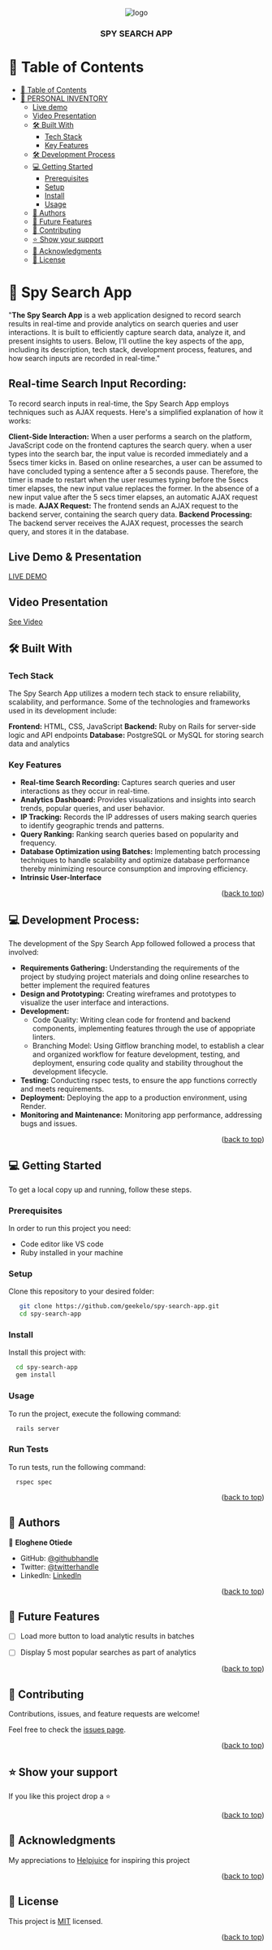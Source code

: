 <a name="readme-top"></a>
<div align="center">
  <!-- You are encouraged to replace this logo with your own! Otherwise you can also remove it. -->
  <img src="https://dl.dropboxusercontent.com/s/110axfscx8e9q3q/Screenshot%202023-04-27%20024351.png" alt="logo" width=""  height="auto" />
  <br/>

  <h3><b>SPY SEARCH APP</b></h3>

</div>

<!-- TABLE OF CONTENTS -->

# 📗 Table of Contents

- [📗 Table of Contents](#-table-of-contents)
- [📖 PERSONAL INVENTORY ](#-personal-inventory-)
  - [Live demo](#live-demo)
  - [Video Presentation](#video-presentation-)
  - [🛠 Built With ](#-built-with-)
    - [Tech Stack ](#tech-stack-)
    - [Key Features ](#key-features-)
  - [🛠 Development Process ](#development-process)
  - [💻 Getting Started ](#-getting-started-)
    - [Prerequisites](#prerequisites)
    - [Setup](#setup)
    - [Install](#install)
    - [Usage](#usage)
  - [👥 Authors ](#-authors-)
  - [🔭 Future Features ](#-future-features-)
  - [🤝 Contributing ](#-contributing-)
  - [⭐️ Show your support ](#️-show-your-support-)
  - [🙏 Acknowledgments ](#-acknowledgments-)
  - [📝 License ](#-license-)

<!-- PROJECT DESCRIPTION -->

# 📖 Spy Search App <a name="about-project"></a>


"**The Spy Search App** is a web application designed to record search results in real-time and provide analytics on search queries and user interactions. It is built to efficiently capture search data, analyze it, and present insights to users. Below, I'll outline the key aspects of the app, including its description, tech stack, development process, features, and how search inputs are recorded in real-time."

## Real-time Search Input Recording:
To record search inputs in real-time, the Spy Search App employs techniques such as AJAX requests. Here's a simplified explanation of how it works:

**Client-Side Interaction:** When a user performs a search on the platform, JavaScript code on the frontend captures the search query. when a user types into the search bar, the input value is recorded immediately and a 5secs timer kicks in. Based on online researches, a user can be assumed to have concluded typing a sentence after a 5 seconds pause. Therefore, the timer is made to restart when the user resumes typing before the 5secs timer elapses, the new input value replaces the former. In the absence of a new input value after the 5 secs timer elapses, an automatic AJAX request is made.
**AJAX Request:** The frontend sends an AJAX request to the backend server, containing the search query data.
**Backend Processing:** The backend server receives the AJAX request, processes the search query, and stores it in the database.

## Live Demo & Presentation <a name="live-demo">
[LIVE DEMO](https://cash-in-out-qoka.onrender.com/)

<!-- Video Presentation -->
## Video Presentation <a name="video-presentation"></a>
[See Video](https://vimeo.com/883597169/4195c3d8ef?share=copy)


## 🛠 Built With <a name="built-with"></a>

### Tech Stack <a name="tech-stack"></a>

The Spy Search App utilizes a modern tech stack to ensure reliability, scalability, and performance. Some of the technologies and frameworks used in its development include:

**Frontend:** HTML, CSS, JavaScript
**Backend:** Ruby on Rails for server-side logic and API endpoints
**Database:** PostgreSQL or MySQL for storing search data and analytics
<!-- <details>
  <summary>Ruby on Rails</summary>
  <ul>
    <li><a href="https://www.ruby-lang.org/en/">Ruby</a></li>
    <li><a href="https://guides.rubyonrails.org/">Rails</a></li>
    <li><a href="https://www.postgresql.org/">PostgreSQL</a></li>
  </ul>
</details>  -->


<!-- Features -->

### Key Features <a name="key-features"></a>

- **Real-time Search Recording:** Captures search queries and user interactions as they occur in real-time.
- **Analytics Dashboard:** Provides visualizations and insights into search trends, popular queries, and user behavior.
- **IP Tracking:** Records the IP addresses of users making search queries to identify geographic trends and patterns.
- **Query Ranking:** Ranking search queries based on popularity and frequency.
- **Database Optimization using Batches:** Implementing batch processing techniques to handle scalability and optimize database performance thereby minimizing resource consumption and improving efficiency.
- **Intrinsic User-Interface**

<p align="right">(<a href="#readme-top">back to top</a>)</p>

<!-- DEVELOPMENT PROCESS -->
## 💻 Development Process: <a name="development-process"></a>

The development of the Spy Search App followed followed a process that involved:

- **Requirements Gathering:** Understanding the requirements of the project by studying project materials and doing online researches to better implement the required features
- **Design and Prototyping:** Creating wireframes and prototypes to visualize the user interface and interactions.
- **Development:** 
  - Code Quality: Writing clean code for frontend and backend components, implementing features through the use of appopriate linters.    
  - Branching Model: Using Gitflow branching model, to establish a clear and organized workflow for feature development, testing, and deployment, ensuring code quality and stability throughout the development lifecycle.
- **Testing:** Conducting rspec tests, to ensure the app functions correctly and meets requirements.
- **Deployment:** Deploying the app to a production environment, using Render.
- **Monitoring and Maintenance:** Monitoring app performance, addressing bugs and issues.


<p align="right">(<a href="#readme-top">back to top</a>)</p>
<!-- GETTING STARTED -->

## 💻 Getting Started <a name="getting-started"></a>


To get a local copy up and running, follow these steps.

### Prerequisites

In order to run this project you need:


- Code editor like VS code
- Ruby installed in your machine


### Setup

Clone this repository to your desired folder:


```sh
   git clone https://github.com/geekelo/spy-search-app.git
   cd spy-search-app
```


### Install

Install this project with:


```sh
  cd spy-search-app
  gem install
```


### Usage

To run the project, execute the following command:


```sh
  rails server
```

### Run Tests
To run tests, run the following command:
```
  rspec spec
```

<p align="right">(<a href="#readme-top">back to top</a>)</p>

<!-- AUTHORS -->

## 👥 Authors <a name="authors"></a>



👤 **Eloghene Otiede**

- GitHub: [@githubhandle](https://github.com/geekelo)
- Twitter: [@twitterhandle](https://twitter.com/geekelo_xyz)
- LinkedIn: [LinkedIn](https://linkedin.com/in/eloghene-otiede)


<p align="right">(<a href="#readme-top">back to top</a>)</p>

<!-- FUTURE FEATURES -->

## 🔭 Future Features <a name="future-features"></a>

- [ ] Load more button to load analytic results in batches
- [ ] Display 5 most popular searches as part of analytics


<p align="right">(<a href="#readme-top">back to top</a>)</p>

<!-- CONTRIBUTING -->

## 🤝 Contributing <a name="contributing"></a>

Contributions, issues, and feature requests are welcome!

Feel free to check the [issues page](https://github.com/geekelo/spy-search-app/issues).

<p align="right">(<a href="#readme-top">back to top</a>)</p>

<!-- SUPPORT -->

## ⭐️ Show your support <a name="support"></a>


If you like this project drop a ⭐️

<p align="right">(<a href="#readme-top">back to top</a>)</p>

<!-- ACKNOWLEDGEMENTS -->

## 🙏 Acknowledgments <a name="acknowledgements"></a>


My appreciations to [Helpjuice](https://helpjuice.com/) for inspiring this project

<p align="right">(<a href="#readme-top">back to top</a>)</p>


<!-- LICENSE -->

## 📝 License <a name="license"></a>

This project is [MIT](./mit.md) licensed.


<p align="right">(<a href="#readme-top">back to top</a>)</p>